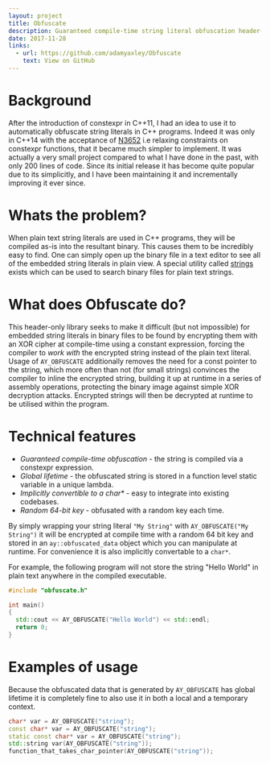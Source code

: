 ```yaml
---
layout: project
title: Obfuscate
description: Guaranteed compile-time string literal obfuscation header-only library for C++14
date: 2017-11-28
links:
  - url: https://github.com/adamyaxley/Obfuscate
    text: View on GitHub
---
```


# Background
After the introduction of constexpr in C++11, I had an idea to use it to automatically obfuscate string literals in C++ programs. Indeed it was only in C++14 with the acceptance of [N3652](http://www.open-std.org/jtc1/sc22/wg21/docs/papers/2013/n3652.html) i.e relaxing constraints on constexpr functions, that it became much simpler to implement. It was actually a very small project compared to what I have done in the past, with only 200 lines of code. Since its initial release it has become quite popular due to its simplicitly, and I have been maintaining it and incrementally improving it ever since.

# Whats the problem?
When plain text string literals are used in C++ programs, they will be compiled as-is into the resultant binary. This causes them to be incredibly easy to find. One can simply open up the binary file in a text editor to see all of the embedded string literals in plain view. A special utility called [strings](https://en.wikipedia.org/wiki/Strings_(Unix)) exists which can be used to search binary files for plain text strings.

# What does Obfuscate do?
This header-only library seeks to make it difficult (but not impossible) for embedded string literals in binary files to be found by encrypting them with an XOR cipher at compile-time using a constant expression, forcing the compiler to _work with_ the encrypted string instead of the plain text literal. Usage of `AY_OBFUSCATE` additionally removes the need for a const pointer to the string, which more often than not (for small strings) convinces the compiler to inline the encrypted string, building it up at runtime in a series of assembly operations, protecting the binary image against simple XOR decryption attacks. Encrypted strings will then be decrypted at runtime to be utilised within the program.

# Technical features
* _Guaranteed compile-time obfuscation_ - the string is compiled via a constexpr expression.
* _Global lifetime_ - the obfuscated string is stored in a function level static variable in a unique lambda.
* _Implicitly convertible to a char*_ - easy to integrate into existing codebases.
* _Random 64-bit key_ - obfusated with a random key each time.

By simply wrapping your string literal `"My String"` with `AY_OBFUSCATE("My String")` it will be encrypted at compile time with a random 64 bit key and stored in an `ay::obfuscated_data` object which you can manipulate at runtime. For convenience it is also implicitly convertable to a `char*`.

For example, the following program will not store the string "Hello World" in plain text anywhere in the compiled executable.
```c++
#include "obfuscate.h"

int main()
{
  std::cout << AY_OBFUSCATE("Hello World") << std::endl;
  return 0;
}
```

# Examples of usage
Because the obfuscated data that is generated by `AY_OBFUSCATE` has global lifetime it is completely fine to also use it in both a local and a temporary context.
```c++
char* var = AY_OBFUSCATE("string");
const char* var = AY_OBFUSCATE("string");
static const char* var = AY_OBFUSCATE("string");
std::string var(AY_OBFUSCATE("string"));
function_that_takes_char_pointer(AY_OBFUSCATE("string"));
```
